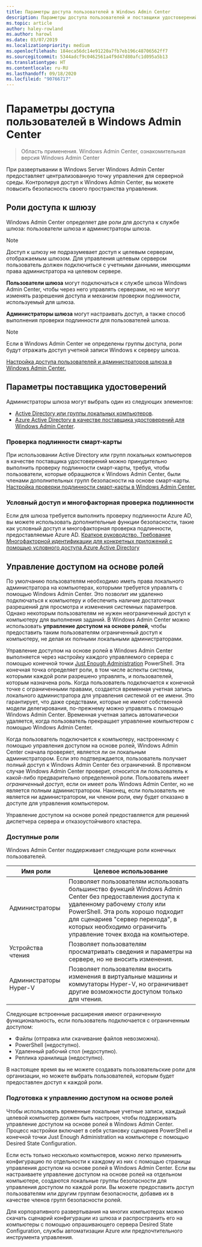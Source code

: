 ```yaml
---
title: Параметры доступа пользователей в Windows Admin Center
description: Параметры доступа пользователей и поставщики удостоверений в Windows Admin Center (проект Honolulu)
ms.topic: article
author: haley-rowland
ms.author: harowl
ms.date: 03/07/2019
ms.localizationpriority: medium
ms.openlocfilehash: 184eca56dc14e91220a7fb7eb196c48706562ff7
ms.sourcegitcommit: 5344adcf9c0462561a4f9d47d80afc1d095a5b13
ms.translationtype: HT
ms.contentlocale: ru-RU
ms.lasthandoff: 09/18/2020
ms.locfileid: "90766717"
---
```

# <a name="user-access-options-with-windows-admin-center"></a>Параметры доступа пользователей в Windows Admin Center

>Область применения. Windows Admin Center, ознакомительная версия Windows Admin Center

При развертывании в Windows Server Windows Admin Center предоставляет централизованную точку управления для серверной среды. Контролируя доступ к Windows Admin Center, вы можете повысить безопасность своего пространства управления.

## <a name="gateway-access-roles"></a>Роли доступа к шлюзу

Windows Admin Center определяет две роли для доступа к службе шлюза: пользователи шлюза и администраторы шлюза.

> [!NOTE]
> Доступ к шлюзу не подразумевает доступ к целевым серверам, отображаемым шлюзом. Для управления целевым сервером пользователь должен подключиться с учетными данными, имеющими права администратора на целевом сервере.

**Пользователи шлюза** могут подключаться к службе шлюза Windows Admin Center, чтобы через него управлять серверами, но не могут изменять разрешения доступа и механизм проверки подлинности, используемый для шлюза.

**Администраторы шлюза** могут настраивать доступ, а также способ выполнения проверки подлинности для пользователей шлюза.

>[!NOTE]
> Если в Windows Admin Center не определены группы доступа, роли будут отражать доступ учетной записи Windows к серверу шлюза.

[Настройка доступа пользователей и администраторов шлюза в Windows Admin Center.](../configure/user-access-control.md)

## <a name="identity-provider-options"></a>Параметры поставщика удостоверений

Администраторы шлюза могут выбрать один из следующих элементов:

 - [Active Directory или группы локальных компьютеров](../configure/user-access-control.md#active-directory-or-local-machine-groups).
 - [Azure Active Directory в качестве поставщика удостоверений для Windows Admin Center](../configure/user-access-control.md#azure-active-directory).


### <a name="smartcard-authentication"></a>Проверка подлинности смарт-карты

При использовании Active Directory или групп локальных компьютеров в качестве поставщика удостоверений можно принудительно выполнить проверку подлинности смарт-карты, требуя, чтобы пользователи, которые обращаются к Windows Admin Center, были членами дополнительных групп безопасности на основе смарт-карты. [Настройка проверки подлинности смарт-карты в Windows Admin Center.](../configure/user-access-control.md#active-directory-or-local-machine-groups)

### <a name="conditional-access-and-multi-factor-authentication"></a>Условный доступ и многофакторная проверка подлинности

Если для шлюза требуется выполнить проверку подлинности Azure AD, вы можете использовать дополнительные функции безопасности, такие как условный доступ и многофакторная проверка подлинности, предоставляемые Azure AD. [Краткое руководство. Требование Многофакторной идентификации для конкретных приложений с помощью условного доступа Azure Active Directory](/azure/active-directory/active-directory-conditional-access-azure-portal-get-started)

## <a name="role-based-access-control"></a>Управление доступом на основе ролей

По умолчанию пользователям необходимо иметь права локального администратора на компьютерах, которыми требуется управлять с помощью Windows Admin Center.
Это позволит им удаленно подключаться к компьютеру и обеспечить наличие достаточных разрешений для просмотра и изменения системных параметров.
Однако некоторым пользователям не нужен неограниченный доступ к компьютеру для выполнения заданий.
В Windows Admin Center можно использовать **управление доступом на основе ролей**, чтобы предоставить таким пользователям ограниченный доступ к компьютеру, не делая их полными локальными администраторами.

Управление доступом на основе ролей в Windows Admin Center выполняется через настройку каждого управляемого сервера с помощью конечной точки [Just Enough Administration](/powershell/scripting/learn/remoting/jea/overview) PowerShell.
Эта конечная точка определяет роли, в том числе аспекты системы, которыми каждой роли разрешено управлять, и пользователей, которым назначена роль.
Когда пользователь подключается к конечной точке с ограниченными правами, создается временная учетная запись локального администратора для управления системой от ее имени.
Это гарантирует, что даже средствами, которые не имеют собственной модели делегирования, по-прежнему можно управлять с помощью Windows Admin Center.
Временная учетная запись автоматически удаляется, когда пользователь прекращает управление компьютером с помощью Windows Admin Center.

Когда пользователь подключается к компьютеру, настроенному с помощью управления доступом на основе ролей, Windows Admin Center сначала проверяет, является ли он локальным администратором.
Если это подтверждается, пользователь получает полный доступ к Windows Admin Center без ограничений.
В противном случае Windows Admin Center проверит, относится ли пользователь к какой-либо предварительно определенной роли.
Пользователь имеет *ограниченный доступ*, если он имеет роль Windows Admin Center, но не является полным администратором.
Наконец, если пользователь не является ни администратором, ни членом роли, ему будет отказано в доступе для управления компьютером.

Управление доступом на основе ролей предоставляется для решений диспетчера сервера и отказоустойчивого кластера.

### <a name="available-roles"></a>Доступные роли

Windows Admin Center поддерживает следующие роли конечных пользователей.

Имя роли | Целевое использование
----------|-------------
Администраторы | Позволяет пользователям использовать большинство функций Windows Admin Center без предоставления доступа к удаленному рабочему столу или PowerShell. Эта роль хорошо подходит для сценариев "сервер перехода", в которых необходимо ограничить управление точек входа на компьютере.
Устройства чтения | Позволяет пользователям просматривать сведения и параметры на сервере, но не вносить изменения.
Администраторы Hyper-V | Позволяет пользователям вносить изменения в виртуальные машины и коммутаторы Hyper-V, но ограничивает другие возможности доступом только для чтения.

Следующие встроенные расширения имеют ограниченную функциональность, если пользователь подключается с ограниченным доступом:

- Файлы (отправка или скачивание файлов невозможна).
- PowerShell (недоступно).
- Удаленный рабочий стол (недоступно).
- Реплика хранилища (недоступно).

В настоящее время вы не можете создавать пользовательские роли для организации, но можете выбрать пользователей, которым будет предоставлен доступ к каждой роли.

### <a name="preparing-for-role-based-access-control"></a>Подготовка к управлению доступом на основе ролей

Чтобы использовать временные локальные учетные записи, каждый целевой компьютер должен быть настроен, чтобы поддерживать управление доступом на основе ролей в Windows Admin Center.
Процесс настройки включает в себя установку сценариев PowerShell и конечной точки Just Enough Administration на компьютере с помощью Desired State Configuration.

Если есть только несколько компьютеров, можно легко применить конфигурацию по отдельности к каждому из них с помощью страницы управления доступом на основе ролей в Windows Admin Center.
Если вы настраиваете управление доступом на основе ролей на отдельном компьютере, создаются локальные группы безопасности для управления доступом по каждой роли.
Вы можете предоставить доступ пользователям или другим группам безопасности, добавив их в качестве членов групп безопасности ролей.

Для корпоративного развертывания на многих компьютерах можно скачать сценарий конфигурации из шлюза и распространить его на компьютеры с помощью опрашивающего сервера Desired State Configuration, службы автоматизации Azure или предпочтительного инструмента управления.